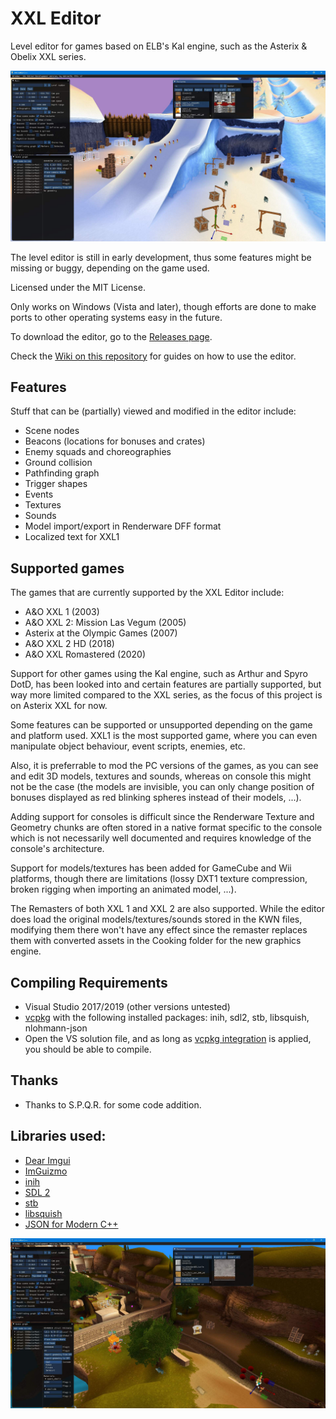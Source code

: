 # XXL Editor

Level editor for games based on ELB's Kal engine, such as the Asterix & Obelix XXL series.

![Screenshot 1](docs/screenshot01.jpg)

The level editor is still in early development, thus some features might be missing or buggy, depending on the game used.

Licensed under the MIT License.

Only works on Windows (Vista and later), though efforts are done to make ports to other operating systems easy in the future.

To download the editor, go to the [Releases page](https://github.com/AdrienTD/XXL-Editor/releases).

Check the [Wiki on this repository](https://github.com/AdrienTD/XXL-Editor/wiki) for guides on how to use the editor.

## Features

Stuff that can be (partially) viewed and modified in the editor include:

* Scene nodes
* Beacons (locations for bonuses and crates)
* Enemy squads and choreographies
* Ground collision
* Pathfinding graph
* Trigger shapes
* Events
* Textures
* Sounds
* Model import/export in Renderware DFF format
* Localized text for XXL1

## Supported games

The games that are currently supported by the XXL Editor include:

* A&O XXL 1 (2003)
* A&O XXL 2: Mission Las Vegum (2005)
* Asterix at the Olympic Games (2007)
* A&O XXL 2 HD (2018)
* A&O XXL Romastered (2020)

Support for other games using the Kal engine, such as Arthur and Spyro DotD, has been looked into and certain features are partially supported,
but way more limited compared to the XXL series, as the focus of this project is on Asterix XXL for now.

Some features can be supported or unsupported depending on the game and platform used.
XXL1 is the most supported game, where you can even manipulate object behaviour, event scripts, enemies, etc.

Also, it is preferrable to mod the PC versions of the games, as you can see and edit 3D models, textures and sounds, whereas on console
this might not be the case (the models are invisible, you can only change position of bonuses displayed as red blinking spheres instead of their models, ...).

Adding support for consoles is difficult since the Renderware Texture and Geometry chunks are often stored in a native format specific to the console
which is not necessarily well documented and requires knowledge of the console's architecture.

Support for models/textures has been added for GameCube and Wii platforms, though there are limitations
(lossy DXT1 texture compression, broken rigging when importing an animated model, ...).

The Remasters of both XXL 1 and XXL 2 are also supported. While the editor does load the original models/textures/sounds stored in the KWN files,
modifying them there won't have any effect since the remaster replaces them with converted assets in the Cooking folder for the new graphics engine.

## Compiling Requirements
* Visual Studio 2017/2019 (other versions untested)
* [vcpkg](https://github.com/Microsoft/vcpkg) with the following installed packages: inih, sdl2, stb, libsquish, nlohmann-json
* Open the VS solution file, and as long as [vcpkg integration](https://docs.microsoft.com/en-us/cpp/build/integrate-vcpkg) is applied, you should be able to compile.

## Thanks
* Thanks to S.P.Q.R. for some code addition.

## Libraries used:
* [Dear Imgui](https://github.com/ocornut/imgui)
* [ImGuizmo](https://github.com/CedricGuillemet/ImGuizmo)
* [inih](https://github.com/benhoyt/inih)
* [SDL 2](https://www.libsdl.org)
* [stb](https://github.com/nothings/stb)
* [libsquish](https://sourceforge.net/projects/libsquish/)
* [JSON for Modern C++](https://github.com/nlohmann/json)

![Screenshot 2](docs/screenshot02.jpg)